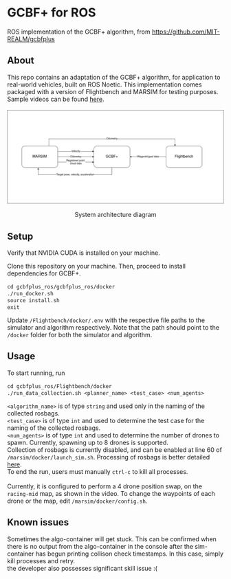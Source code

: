# GCBF+ for ROS
ROS implementation of the GCBF+ algorithm, from https://github.com/MIT-REALM/gcbfplus

## About
This repo contains an adaptation of the GCBF+ algorithm, for application to real-world vehicles, built on ROS Noetic. This implementation comes packaged with a version of Flightbench and MARSIM for testing purposes. \
Sample videos can be found [here](https://youtube.com/playlist?list=PL12zLXi4Ok1X7GVKHpEpGT2uaTv1C64nN&si=iJ7RtSvj2UF87I7p). \
\
![architecture](images/simple.png)
<p align="center">System architecture diagram</p>

## Setup
Verify that NVIDIA CUDA is installed on your machine. 

Clone this repository on your machine.
Then, proceed to install dependencies for GCBF+.
```
cd gcbfplus_ros/gcbfplus_ros/docker
./run_docker.sh
source install.sh
exit
```
Update `/Flightbench/docker/.env` with the respective file paths to the simulator and algorithm respectively. Note that the path should point to the `/docker` folder for both the simulator and algorithm.


## Usage
To start running, run 
``` 
cd gcbfplus_ros/Flightbench/docker
./run_data_collection.sh <planner_name> <test_case> <num_agents>
``` 
```<algorithm_name>``` is of type `string` and used only in the naming of the collected rosbags. \
```<test_case>``` is of type `int` and used to determine the test case for the naming of the collected rosbags. \
```<num_agents>``` is of type `int` and used to determine the number of drones to spawn. Currently, spawning up to 8 drones is supported. \
Collection of rosbags is currently disabled, and can be enabled at line 60 of ```/marsim/docker/launch_sim.sh```. Processing of rosbags is better detailed [here](https://github.com/DinoHub/Flightbench/blob/development/README.md#data-processing). \
To end the run, users must manually ```ctrl-c``` to kill all processes. \
\
Currently, it is configured to perform a 4 drone position swap, on the ```racing-mid``` map, as shown in the video.
To change the waypoints of each drone or the map, edit ```/marsim/docker/config.sh```.

## Known issues
Sometimes the algo-container will get stuck. This can be confirmed when there is no output from the algo-container in the console after the sim-container has begun printing collison check timestamps. In this case, simply kill processes and retry. \
the developer also possesses significant skill issue :( 
